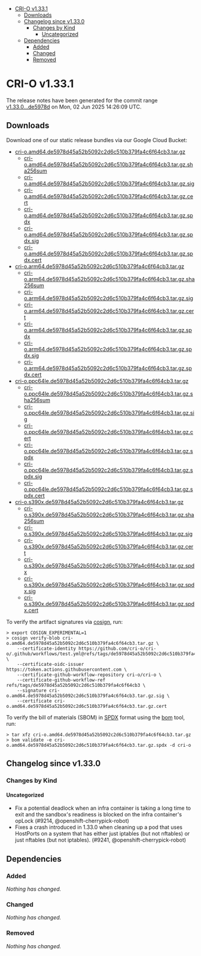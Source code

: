 - [CRI-O v1.33.1](#cri-o-v1331)
  - [Downloads](#downloads)
  - [Changelog since v1.33.0](#changelog-since-v1330)
    - [Changes by Kind](#changes-by-kind)
      - [Uncategorized](#uncategorized)
  - [Dependencies](#dependencies)
    - [Added](#added)
    - [Changed](#changed)
    - [Removed](#removed)

# CRI-O v1.33.1

The release notes have been generated for the commit range
[v1.33.0...de5978d](https://github.com/cri-o/cri-o/compare/v1.33.0...v1.33.1) on Mon, 02 Jun 2025 14:26:09 UTC.

## Downloads

Download one of our static release bundles via our Google Cloud Bucket:

- [cri-o.amd64.de5978d45a52b5092c2d6c510b379fa4c6f64cb3.tar.gz](https://storage.googleapis.com/cri-o/artifacts/cri-o.amd64.de5978d45a52b5092c2d6c510b379fa4c6f64cb3.tar.gz)
  - [cri-o.amd64.de5978d45a52b5092c2d6c510b379fa4c6f64cb3.tar.gz.sha256sum](https://storage.googleapis.com/cri-o/artifacts/cri-o.amd64.de5978d45a52b5092c2d6c510b379fa4c6f64cb3.tar.gz.sha256sum)
  - [cri-o.amd64.de5978d45a52b5092c2d6c510b379fa4c6f64cb3.tar.gz.sig](https://storage.googleapis.com/cri-o/artifacts/cri-o.amd64.de5978d45a52b5092c2d6c510b379fa4c6f64cb3.tar.gz.sig)
  - [cri-o.amd64.de5978d45a52b5092c2d6c510b379fa4c6f64cb3.tar.gz.cert](https://storage.googleapis.com/cri-o/artifacts/cri-o.amd64.de5978d45a52b5092c2d6c510b379fa4c6f64cb3.tar.gz.cert)
  - [cri-o.amd64.de5978d45a52b5092c2d6c510b379fa4c6f64cb3.tar.gz.spdx](https://storage.googleapis.com/cri-o/artifacts/cri-o.amd64.de5978d45a52b5092c2d6c510b379fa4c6f64cb3.tar.gz.spdx)
  - [cri-o.amd64.de5978d45a52b5092c2d6c510b379fa4c6f64cb3.tar.gz.spdx.sig](https://storage.googleapis.com/cri-o/artifacts/cri-o.amd64.de5978d45a52b5092c2d6c510b379fa4c6f64cb3.tar.gz.spdx.sig)
  - [cri-o.amd64.de5978d45a52b5092c2d6c510b379fa4c6f64cb3.tar.gz.spdx.cert](https://storage.googleapis.com/cri-o/artifacts/cri-o.amd64.de5978d45a52b5092c2d6c510b379fa4c6f64cb3.tar.gz.spdx.cert)
- [cri-o.arm64.de5978d45a52b5092c2d6c510b379fa4c6f64cb3.tar.gz](https://storage.googleapis.com/cri-o/artifacts/cri-o.arm64.de5978d45a52b5092c2d6c510b379fa4c6f64cb3.tar.gz)
  - [cri-o.arm64.de5978d45a52b5092c2d6c510b379fa4c6f64cb3.tar.gz.sha256sum](https://storage.googleapis.com/cri-o/artifacts/cri-o.arm64.de5978d45a52b5092c2d6c510b379fa4c6f64cb3.tar.gz.sha256sum)
  - [cri-o.arm64.de5978d45a52b5092c2d6c510b379fa4c6f64cb3.tar.gz.sig](https://storage.googleapis.com/cri-o/artifacts/cri-o.arm64.de5978d45a52b5092c2d6c510b379fa4c6f64cb3.tar.gz.sig)
  - [cri-o.arm64.de5978d45a52b5092c2d6c510b379fa4c6f64cb3.tar.gz.cert](https://storage.googleapis.com/cri-o/artifacts/cri-o.arm64.de5978d45a52b5092c2d6c510b379fa4c6f64cb3.tar.gz.cert)
  - [cri-o.arm64.de5978d45a52b5092c2d6c510b379fa4c6f64cb3.tar.gz.spdx](https://storage.googleapis.com/cri-o/artifacts/cri-o.arm64.de5978d45a52b5092c2d6c510b379fa4c6f64cb3.tar.gz.spdx)
  - [cri-o.arm64.de5978d45a52b5092c2d6c510b379fa4c6f64cb3.tar.gz.spdx.sig](https://storage.googleapis.com/cri-o/artifacts/cri-o.arm64.de5978d45a52b5092c2d6c510b379fa4c6f64cb3.tar.gz.spdx.sig)
  - [cri-o.arm64.de5978d45a52b5092c2d6c510b379fa4c6f64cb3.tar.gz.spdx.cert](https://storage.googleapis.com/cri-o/artifacts/cri-o.arm64.de5978d45a52b5092c2d6c510b379fa4c6f64cb3.tar.gz.spdx.cert)
- [cri-o.ppc64le.de5978d45a52b5092c2d6c510b379fa4c6f64cb3.tar.gz](https://storage.googleapis.com/cri-o/artifacts/cri-o.ppc64le.de5978d45a52b5092c2d6c510b379fa4c6f64cb3.tar.gz)
  - [cri-o.ppc64le.de5978d45a52b5092c2d6c510b379fa4c6f64cb3.tar.gz.sha256sum](https://storage.googleapis.com/cri-o/artifacts/cri-o.ppc64le.de5978d45a52b5092c2d6c510b379fa4c6f64cb3.tar.gz.sha256sum)
  - [cri-o.ppc64le.de5978d45a52b5092c2d6c510b379fa4c6f64cb3.tar.gz.sig](https://storage.googleapis.com/cri-o/artifacts/cri-o.ppc64le.de5978d45a52b5092c2d6c510b379fa4c6f64cb3.tar.gz.sig)
  - [cri-o.ppc64le.de5978d45a52b5092c2d6c510b379fa4c6f64cb3.tar.gz.cert](https://storage.googleapis.com/cri-o/artifacts/cri-o.ppc64le.de5978d45a52b5092c2d6c510b379fa4c6f64cb3.tar.gz.cert)
  - [cri-o.ppc64le.de5978d45a52b5092c2d6c510b379fa4c6f64cb3.tar.gz.spdx](https://storage.googleapis.com/cri-o/artifacts/cri-o.ppc64le.de5978d45a52b5092c2d6c510b379fa4c6f64cb3.tar.gz.spdx)
  - [cri-o.ppc64le.de5978d45a52b5092c2d6c510b379fa4c6f64cb3.tar.gz.spdx.sig](https://storage.googleapis.com/cri-o/artifacts/cri-o.ppc64le.de5978d45a52b5092c2d6c510b379fa4c6f64cb3.tar.gz.spdx.sig)
  - [cri-o.ppc64le.de5978d45a52b5092c2d6c510b379fa4c6f64cb3.tar.gz.spdx.cert](https://storage.googleapis.com/cri-o/artifacts/cri-o.ppc64le.de5978d45a52b5092c2d6c510b379fa4c6f64cb3.tar.gz.spdx.cert)
- [cri-o.s390x.de5978d45a52b5092c2d6c510b379fa4c6f64cb3.tar.gz](https://storage.googleapis.com/cri-o/artifacts/cri-o.s390x.de5978d45a52b5092c2d6c510b379fa4c6f64cb3.tar.gz)
  - [cri-o.s390x.de5978d45a52b5092c2d6c510b379fa4c6f64cb3.tar.gz.sha256sum](https://storage.googleapis.com/cri-o/artifacts/cri-o.s390x.de5978d45a52b5092c2d6c510b379fa4c6f64cb3.tar.gz.sha256sum)
  - [cri-o.s390x.de5978d45a52b5092c2d6c510b379fa4c6f64cb3.tar.gz.sig](https://storage.googleapis.com/cri-o/artifacts/cri-o.s390x.de5978d45a52b5092c2d6c510b379fa4c6f64cb3.tar.gz.sig)
  - [cri-o.s390x.de5978d45a52b5092c2d6c510b379fa4c6f64cb3.tar.gz.cert](https://storage.googleapis.com/cri-o/artifacts/cri-o.s390x.de5978d45a52b5092c2d6c510b379fa4c6f64cb3.tar.gz.cert)
  - [cri-o.s390x.de5978d45a52b5092c2d6c510b379fa4c6f64cb3.tar.gz.spdx](https://storage.googleapis.com/cri-o/artifacts/cri-o.s390x.de5978d45a52b5092c2d6c510b379fa4c6f64cb3.tar.gz.spdx)
  - [cri-o.s390x.de5978d45a52b5092c2d6c510b379fa4c6f64cb3.tar.gz.spdx.sig](https://storage.googleapis.com/cri-o/artifacts/cri-o.s390x.de5978d45a52b5092c2d6c510b379fa4c6f64cb3.tar.gz.spdx.sig)
  - [cri-o.s390x.de5978d45a52b5092c2d6c510b379fa4c6f64cb3.tar.gz.spdx.cert](https://storage.googleapis.com/cri-o/artifacts/cri-o.s390x.de5978d45a52b5092c2d6c510b379fa4c6f64cb3.tar.gz.spdx.cert)

To verify the artifact signatures via [cosign](https://github.com/sigstore/cosign), run:

```console
> export COSIGN_EXPERIMENTAL=1
> cosign verify-blob cri-o.amd64.de5978d45a52b5092c2d6c510b379fa4c6f64cb3.tar.gz \
    --certificate-identity https://github.com/cri-o/cri-o/.github/workflows/test.yml@refs/tags/de5978d45a52b5092c2d6c510b379fa4c6f64cb3 \
    --certificate-oidc-issuer https://token.actions.githubusercontent.com \
    --certificate-github-workflow-repository cri-o/cri-o \
    --certificate-github-workflow-ref refs/tags/de5978d45a52b5092c2d6c510b379fa4c6f64cb3 \
    --signature cri-o.amd64.de5978d45a52b5092c2d6c510b379fa4c6f64cb3.tar.gz.sig \
    --certificate cri-o.amd64.de5978d45a52b5092c2d6c510b379fa4c6f64cb3.tar.gz.cert
```

To verify the bill of materials (SBOM) in [SPDX](https://spdx.org) format using the [bom](https://sigs.k8s.io/bom) tool, run:

```console
> tar xfz cri-o.amd64.de5978d45a52b5092c2d6c510b379fa4c6f64cb3.tar.gz
> bom validate -e cri-o.amd64.de5978d45a52b5092c2d6c510b379fa4c6f64cb3.tar.gz.spdx -d cri-o
```

## Changelog since v1.33.0

### Changes by Kind

#### Uncategorized
 - Fix a potential deadlock when an infra container is taking a long time to exit and the sandbox's readiness is blocked on the infra container's opLock (#9214, @openshift-cherrypick-robot)
 - Fixes a crash introduced in 1.33.0 when cleaning up a pod that uses HostPorts
  on a system that has either just iptables (but not nftables) or just nftables
  (but not iptables). (#9241, @openshift-cherrypick-robot)

## Dependencies

### Added
_Nothing has changed._

### Changed
_Nothing has changed._

### Removed
_Nothing has changed._
